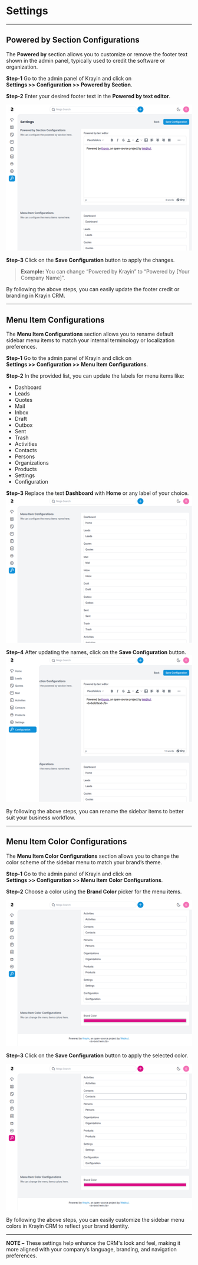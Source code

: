 # Settings

---

## Powered by Section Configurations

The **Powered by** section allows you to customize or remove the footer text shown in the admin panel, typically used to credit the software or organization.

**Step-1** Go to the admin panel of Krayin and click on  
**Settings >> Configuration >> Powered by Section**.

**Step-2** Enter your desired footer text in the **Powered by text editor**.  


![Powered By](../../assets/2.x/images/configure/settings/poweredby.png)

**Step-3** Click on the **Save Configuration** button to apply the changes.

> **Example:** You can change “Powered by Krayin” to “Powered by [Your Company Name]”.

By following the above steps, you can easily update the footer credit or branding in Krayin CRM.


---

## Menu Item Configurations

The **Menu Item Configurations** section allows you to rename default sidebar menu items to match your internal terminology or localization preferences.

**Step-1** Go to the admin panel of Krayin and click on  
**Settings >> Configuration >> Menu Item Configurations**.

**Step-2** In the provided list, you can update the labels for menu items like:



- Dashboard  
- Leads  
- Quotes  
- Mail  
- Inbox  
- Draft  
- Outbox  
- Sent  
- Trash  
- Activities  
- Contacts  
- Persons  
- Organizations  
- Products  
- Settings  
- Configuration

**Step-3** Replace the text **Dashboard** with **Home** or any label of your choice.
![Menu Items](../../assets/2.x/images/configure/settings/menu-item.png)

**Step-4** After updating the names, click on the **Save Configuration** button.
![Ater itemsupdate](../../assets/2.x/images/configure/settings/sidebar.png)

By following the above steps, you can rename the sidebar items to better suit your business workflow.

---

## Menu Item Color Configurations

The **Menu Item Color Configurations** section allows you to change the color scheme of the sidebar menu to match your brand’s theme.

**Step-1** Go to the admin panel of Krayin and click on  
**Settings >> Configuration >> Menu Item Color Configurations**.

**Step-2** Choose a color using the **Brand Color** picker for the menu items.

![Menu Color](../../assets/2.x/images/configure/settings/brand-color.png)

**Step-3** Click on the **Save Configuration** button to apply the selected color.

![After Save](../../assets/2.x/images/configure/settings/after-save-color.png)

By following the above steps, you can easily customize the sidebar menu colors in Krayin CRM to reflect your brand identity.

---

**NOTE –** These settings help enhance the CRM's look and feel, making it more aligned with your company’s language, branding, and navigation preferences.
